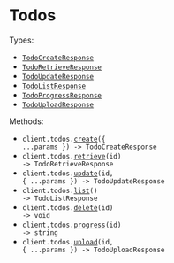 # Todos

Types:

- <code><a href="./src/resources/todos.ts">TodoCreateResponse</a></code>
- <code><a href="./src/resources/todos.ts">TodoRetrieveResponse</a></code>
- <code><a href="./src/resources/todos.ts">TodoUpdateResponse</a></code>
- <code><a href="./src/resources/todos.ts">TodoListResponse</a></code>
- <code><a href="./src/resources/todos.ts">TodoProgressResponse</a></code>
- <code><a href="./src/resources/todos.ts">TodoUploadResponse</a></code>

Methods:

- <code title="post /todos">client.todos.<a href="./src/resources/todos.ts">create</a>({ ...params }) -> TodoCreateResponse</code>
- <code title="get /todos/{id}">client.todos.<a href="./src/resources/todos.ts">retrieve</a>(id) -> TodoRetrieveResponse</code>
- <code title="put /todos/{id}">client.todos.<a href="./src/resources/todos.ts">update</a>(id, { ...params }) -> TodoUpdateResponse</code>
- <code title="get /todos">client.todos.<a href="./src/resources/todos.ts">list</a>() -> TodoListResponse</code>
- <code title="delete /todos/{id}">client.todos.<a href="./src/resources/todos.ts">delete</a>(id) -> void</code>
- <code title="get /todos/{id}/progress">client.todos.<a href="./src/resources/todos.ts">progress</a>(id) -> string</code>
- <code title="post /todos/{id}/upload">client.todos.<a href="./src/resources/todos.ts">upload</a>(id, { ...params }) -> TodoUploadResponse</code>

